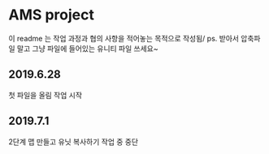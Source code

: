 # AMS project
이 readme 는 작업 과정과 협의 사항을 적어놓는 목적으로 작성됨/
ps. 받아서 압축파일 말고 그냥 파일에 들어있는 유니티 파일 쓰세요~
## 2019.6.28
첫 파일을 올림 작업 시작
## 2019.7.1
2단계 맵 만들고 유닛 복사하기 작업 중 중단


